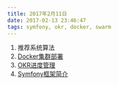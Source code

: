 ```yaml
---
title: 2017年2月11日
date: 2017-02-13 23:46:47
tags: symfony, okr, docker, swarm
---
```


1. 推荐系统算法
2. [Docker集群部署](files/docker_swarm_mode.pdf)
3. [OKR进度管理](okr.pdf)
4. [Symfony框架简介](php_fw_symfony.pdf)
